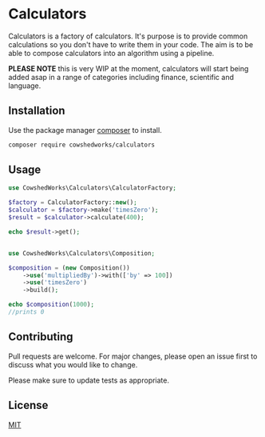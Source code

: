 # Calculators

Calculators is a factory of calculators. It's purpose is to provide common calculations so you don't have to write them in your code. The aim is to be able to compose calculators into an algorithm using a pipeline.

**PLEASE NOTE** this is very WIP at the moment, calculators will start being added asap in a range of categories including finance, scientific and language.

## Installation

Use the package manager [composer](https://getcomposer.org/) to install.

```bash
composer require cowshedworks/calculators
```

## Usage

```php
use CowshedWorks\Calculators\CalculatorFactory;

$factory = CalculatorFactory::new();
$calculator = $factory->make('timesZero');
$result = $calculator->calculate(400);

echo $result->get();


use CowshedWorks\Calculators\Composition;

$composition = (new Composition())
    ->use('multipliedBy')->with(['by' => 100])
    ->use('timesZero')
    ->build();

echo $composition(1000);
//prints 0
```

## Contributing
Pull requests are welcome. For major changes, please open an issue first to discuss what you would like to change.

Please make sure to update tests as appropriate.

## License
[MIT](LICENCE.md)
